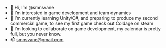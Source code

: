 - 👋 Hi, I’m @smnsvane
- 👀 I’m interested in game development and team dynamics
- 🌱 I’m currently learning Unity/C#, and preparing to produce my second commercial game, to see my first game check out Coldage on steam
- 💞️ I’m looking to collaborate on game development, my calendar is pretty full, but you never know.
- 📫 smnsvane@gmail.com

<!---
smnsvane/smnsvane is a ✨ special ✨ repository because its `README.md` (this file) appears on your GitHub profile.
You can click the Preview link to take a look at your changes.
--->
